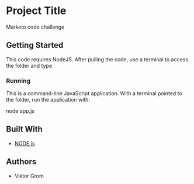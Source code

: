 # Project Title

Marketo code challenge

## Getting Started

This code requires NodeJS. After pulling the code, use a terminal to access the folder and type

### Running

This is a command-line JavaScript application. With a terminal pointed to the folder, run the application with:

node app.js

## Built With

* [NODE.js](https://nodejs.org/en/) 

## Authors

*  Viktor Grom
